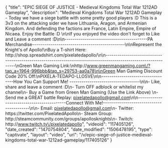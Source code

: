 {
    "title": "EPIC SIEGE OF JUSTICE - Medieval Kingdoms Total War 1212AD Gameplay",
    "description": "Medieval Kingdoms Total War 1212AD Gameplay - Today we have a siege battle with some pretty good players :D  This is a 3v3 on the attacking sider we have Lithuania, Aragon, and Armenian Kingdom.  And defending the factions are France, Latin Empire, Empire of Nicaea.  Enjoy the Battle :D \n\nIf you enjoyed the video don't forget to Like and Leave a comment :D\n\n-----------------------------------------PA Merchandise----------------------------------------------\n\nRepresent the Knight's of Apollo!\nBuy a T-shirt Here: http:\/\/shop.spreadshirt.com\/pixelatedapollo\/\n\n---------------------------------------------------------------------------------------------------------------\nGreen Man Gaming Link:\nhttp:\/\/www.greenmangaming.com\/?tap_a=1964-996bbb&tap_s=29753-aa0a78\n\nGreen Man Gaming Discount Code 20% Off:\nPIXELA-TEDAPO-LLOSVE\n\n----------------------------------How You Can Support Me! -----------------------------------\n\n- Like, share and leave a comment :D\n- Turn OFF adblock or whitelist my channel\n- Buy a Game from Green Man Gaming (Use the Link Above) \n- Send me a GREAT battle Replay: pixelatedapollo@gmail.com\n\n------------------------------------------Connect With Me!-----------------------------------------\n\n- Email: pixelatedapollo@gmail.com\n- Twitter: https:\/\/twitter.com\/PixelatedApollo\n- Steam Group:  http:\/\/steamcommunity.com\/groups\/apollosknights\n- Twitch: http:\/\/www.twitch.tv\/pixelatedapollo",
    "videoid": "117405126",
    "date_created": "1470754804",
    "date_modified": "1506478195",
    "type": "captivate",
    "layout": "video",
    "url": "\/v\/epic-siege-of-justice-medieval-kingdoms-total-war-1212ad-gameplay\/117405126"
}